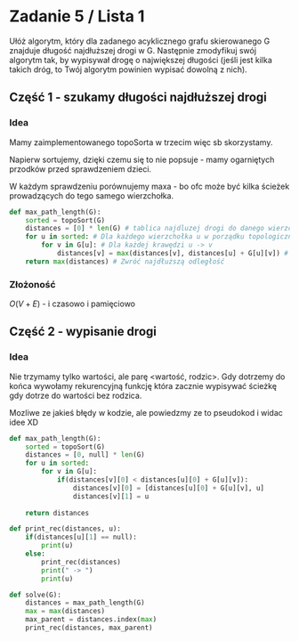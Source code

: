 # Zadanie 5 / Lista 1

Ułóż algorytm, który dla zadanego acyklicznego grafu skierowanego G znajduje długość najdłuższej drogi w G. Następnie zmodyfikuj swój algorytm tak, by wypisywał drogę o największej długości (jeśli jest kilka takich dróg, to Twój algorytm powinien wypisać dowolną z nich).

## Część 1 - szukamy długości najdłuższej drogi

### Idea

Mamy zaimplementowanego topoSorta w trzecim więc sb skorzystamy.

Napierw sortujemy, dzięki czemu się to nie popsuje - mamy ogarniętych przodków 
przed sprawdzeniem dzieci.

W każdym sprawdzeniu porównujemy maxa - bo ofc może być kilka ścieżek 
prowadzących do tego samego wierzchołka.

```python
def max_path_length(G):
    sorted = topoSort(G)
    distances = [0] * len(G) # tablica najdluzej drogi do danego wierzcholka - init 0
    for u in sorted: # Dla każdego wierzchołka u w porządku topologicznym
        for v in G[u]: # Dla każdej krawędzi u -> v
            distances[v] = max(distances[v], distances[u] + G[u][v]) # Zaktualizuj odległość do v - max z obecnej i nowej
    return max(distances) # Zwróć najdłuższą odległość
```

### Złożoność
$O(V + E)$ - i czasowo i pamięciowo

## Część 2 - wypisanie drogi

### Idea

Nie trzymamy tylko wartości, ale parę <wartość, rodzic>. Gdy dotrzemy do końca wywołamy rekurencyjną funkcję która zacznie wypisywać ścieżkę gdy dotrze do wartości bez rodzica.

Mozliwe ze jakieś błędy w kodzie, ale powiedzmy ze to pseudokod i widac idee XD

```python
def max_path_length(G):
    sorted = topoSort(G)
    distances = [0, null] * len(G)
    for u in sorted:
        for v in G[u]:
            if(distances[v][0] < distances[u][0] + G[u][v]):
                distances[v][0] = [distances[u][0] + G[u][v], u]
                distances[v][1] = u
            
    return distances

def print_rec(distances, u):
    if(distances[u][1] == null):
        print(u)
    else:
        print_rec(distances)
        print(" -> ")
        print(u)

def solve(G):
    distances = max_path_length(G)
    max = max(distances)
    max_parent = distances.index(max)
    print_rec(distances, max_parent)
```